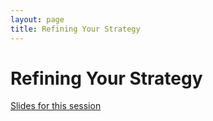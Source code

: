 ```yaml
---
layout: page
title: Refining Your Strategy
---
```


# Refining Your Strategy

[Slides for this session](https://docs.google.com/presentation/d/1OFXHT6EFLqa90MWbxohmhW90RfbTv5YOSHnuR1YuRvk/edit?usp=sharing)
